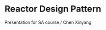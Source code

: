<!-- .slide: class="center" -->
# Reactor Design Pattern

Presentation for SA course / Chen Xinyang
